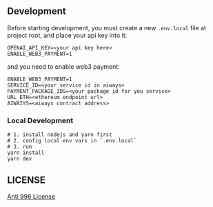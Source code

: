 ## Development

Before starting development, you must create a new `.env.local` file at project root, and place your api key into it:

```
OPENAI_API_KEY=<your api key here>
ENABLE_WEB3_PAYMENT=1
```

and you need to enable web3 payment:
```
ENABLE_WEB3_PAYMENT=1
SERVICE_ID=<your service id in aiways>
PAYMENT_PACKAGE_IDS=<your package id for you service>
URL_ETH=<ethereum endpoint url>
AIWAIYS=<aiways contract address>
```

### Local Development

```shell
# 1. install nodejs and yarn first
# 2. config local env vars in `.env.local`
# 3. run
yarn install
yarn dev
```

## LICENSE

[Anti 996 License](https://github.com/kattgu7/Anti-996-License/blob/master/LICENSE_CN_EN)
